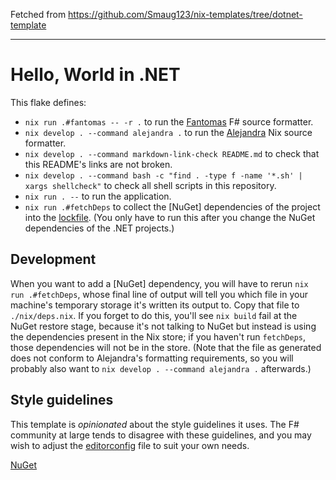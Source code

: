 Fetched from https://github.com/Smaug123/nix-templates/tree/dotnet-template

---

# Hello, World in .NET

This flake defines:

* `nix run .#fantomas -- -r .` to run the [Fantomas](https://fsprojects.github.io/fantomas/) F# source formatter.
* `nix develop . --command alejandra .` to run the [Alejandra](https://github.com/kamadorueda/alejandra) Nix source formatter.
* `nix develop . --command markdown-link-check README.md` to check that this README's links are not broken.
* `nix develop . --command bash -c "find . -type f -name '*.sh' | xargs shellcheck"` to check all shell scripts in this repository.
* `nix run . --` to run the application.
* `nix run .#fetchDeps` to collect the [NuGet] dependencies of the project into the [lockfile](./nix/deps.nix). (You only have to run this after you change the NuGet dependencies of the .NET projects.)

## Development

When you want to add a [NuGet] dependency, you will have to rerun `nix run .#fetchDeps`, whose final line of output will tell you which file in your machine's temporary storage it's written its output to.
Copy that file to `./nix/deps.nix`.
If you forget to do this, you'll see `nix build` fail at the NuGet restore stage, because it's not talking to NuGet but instead is using the dependencies present in the Nix store; if you haven't run `fetchDeps`, those dependencies will not be in the store.
(Note that the file as generated does not conform to Alejandra's formatting requirements, so you will probably also want to `nix develop . --command alejandra .` afterwards.)

## Style guidelines

This template is *opinionated* about the style guidelines it uses.
The F# community at large tends to disagree with these guidelines, and you may wish to adjust the [editorconfig](./.editorconfig) file to suit your own needs.

[NuGet](https://www.nuget.org)
